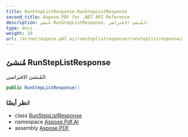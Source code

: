 ```yaml
---
title: RunStepListResponse.RunStepListResponse
second_title: Aspose.PDF for .NET API Reference
description: مُنشئ RunStepListResponse. المُنشئ الافتراضي
type: docs
weight: 10
url: /ar/net/aspose.pdf.ai/runsteplistresponse/runsteplistresponse/
---
```

## مُنشئ RunStepListResponse

المُنشئ الافتراضي.

```csharp
public RunStepListResponse()
```

### انظر أيضًا

* class [RunStepListResponse](../)
* namespace [Aspose.Pdf.AI](../../../aspose.pdf.ai/)
* assembly [Aspose.PDF](../../../)
